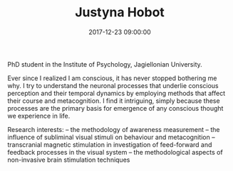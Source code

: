 ﻿---
layout: post
title:  "Justyna Hobot"
date:   2017-12-23 09:00:00
categories: people
image-file: /images/people/jhobot.jpg
category: clab
mail: tojustyna@protonmail.ch
website: 
twitter:
researchgate: 
---

PhD student in the Institute of Psychology, Jagiellonian University.

Ever since I realized I am conscious, it has never stopped bothering me why. I try to understand the neuronal processes that underlie conscious perception and their temporal dynamics by employing methods that affect their course and metacognition. I find it intriguing, simply because these processes are the primary basis for emergence of any conscious thought we experience in life.

Research interests:
– the methodology of awareness measurement
– the influence of subliminal visual stimuli on behaviour and metacognition
– transcranial magnetic stimulation in investigation of feed-forward and feedback processes in the visual system
– the methodological aspects of non-invasive brain stimulation techniques


    
    
    
    
